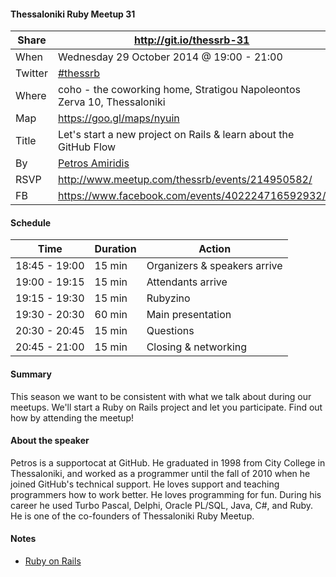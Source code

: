 #### Thessaloniki Ruby Meetup 31

Share   | http://git.io/thessrb-31
------- | -------------------------------------------------
When    | Wednesday 29 October 2014 @ 19:00 - 21:00
Twitter | [#thessrb](https://twitter.com/search?src=typd&q=%23thessrb)
Where   | coho - the coworking home, Stratigou Napoleontos Zerva 10, Thessaloniki
Map     | https://goo.gl/maps/nyuin
Title   | Let's start a new project on Rails & learn about the GitHub Flow
By      | [Petros Amiridis](https://github.com/petros)
RSVP    | http://www.meetup.com/thessrb/events/214950582/
FB      | https://www.facebook.com/events/402224716592932/

#### Schedule

Time          | Duration | Action
------------- | -------- | -----------------------------
18:45 - 19:00 | 15 min   | Organizers & speakers arrive
19:00 - 19:15 | 15 min   | Attendants arrive
19:15 - 19:30 | 15 min   | Rubyzino
19:30 - 20:30 | 60 min   | Main presentation
20:30 - 20:45 | 15 min   | Questions
20:45 - 21:00 | 15 min   | Closing & networking

#### Summary

This season we want to be consistent with what we talk about during our meetups. We'll start a Ruby on Rails project and let you participate. Find out how by attending the meetup!

#### About the speaker

Petros is a supportocat at GitHub. He graduated in 1998 from City College in Thessaloniki, and worked as a programmer until the fall of 2010 when he joined GitHub's technical support. He loves support and teaching programmers how to work better. He loves programming for fun. During his career he used Turbo Pascal, Delphi, Oracle PL/SQL, Java, C#, and Ruby. He is one of the co-founders of Thessaloniki Ruby Meetup.

#### Notes

* [Ruby on Rails](http://rubyonrails.org)
